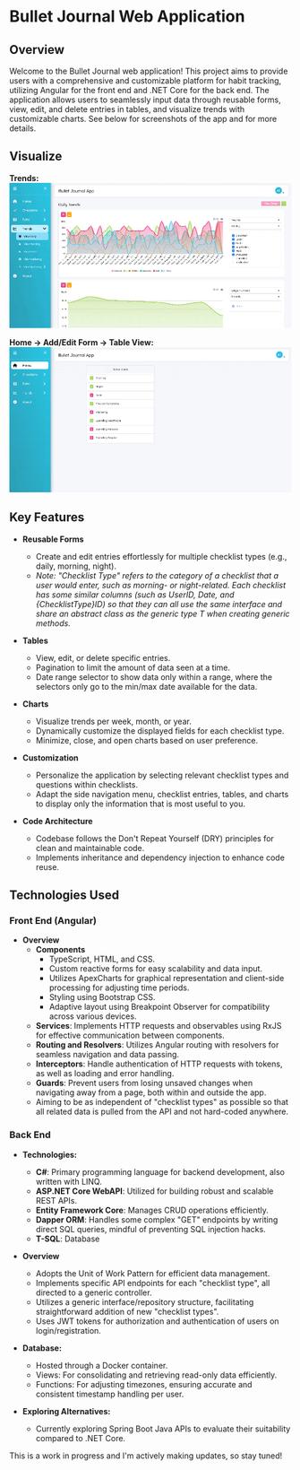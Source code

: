 # Bullet Journal Web Application

## Overview
Welcome to the Bullet Journal web application! This project aims to provide users with a comprehensive and customizable platform for habit tracking, utilizing Angular for the front end and .NET Core for the back end. The application allows users to seamlessly input data through reusable forms, view, edit, and delete entries in tables, and visualize trends with customizable charts. See below for screenshots of the app and for more details.

## Visualize

**Trends:**
![](https://github.com/csmith468/BulletJournal/blob/master/GIFs/Trends.gif)

**Home &rarr; Add/Edit Form &rarr; Table View:**
![](https://github.com/csmith468/BulletJournal/blob/master/GIFs/Form.gif)

## Key Features

- **Reusable Forms**
  - Create and edit entries effortlessly for multiple checklist types (e.g., daily, morning, night).
  - _Note: "Checklist Type" refers to the category of a checklist that a user would enter, such as morning- or night-related. Each checklist has some similar columns (such as UserID, Date, and {ChecklistType}ID) so that they can all use the same interface and share an abstract class as the generic type T when creating generic methods._

- **Tables**
  - View, edit, or delete specific entries.
  - Pagination to limit the amount of data seen at a time.
  - Date range selector to show data only within a range, where the selectors only go to the min/max date available for the data.

- **Charts**
  - Visualize trends per week, month, or year.
  - Dynamically customize the displayed fields for each checklist type.
  - Minimize, close, and open charts based on user preference.

- **Customization**
  - Personalize the application by selecting relevant checklist types and questions within checklists.
  - Adapt the side navigation menu, checklist entries, tables, and charts to display only the information that is most useful to you.
 
- **Code Architecture**
  - Codebase follows the Don't Repeat Yourself (DRY) principles for clean and maintainable code.
  - Implements inheritance and dependency injection to enhance code reuse.

## Technologies Used

### Front End (Angular)

- **Overview**
  - **Components**
    - TypeScript, HTML, and CSS.
    - Custom reactive forms for easy scalability and data input.
    - Utilizes ApexCharts for graphical representation and client-side processing for adjusting time periods.
    - Styling using Bootstrap CSS.
    - Adaptive layout using Breakpoint Observer for compatibility across various devices.
  - **Services**: Implements HTTP requests and observables using RxJS for effective communication between components.
  - **Routing and Resolvers**: Utilizes Angular routing with resolvers for seamless navigation and data passing.
  - **Interceptors**: Handle authentication of HTTP requests with tokens, as well as loading and error handling.
  - **Guards**: Prevent users from losing unsaved changes when navigating away from a page, both within and outside the app.
  - Aiming to be as independent of "checklist types" as possible so that all related data is pulled from the API and not hard-coded anywhere.

### Back End

- **Technologies:**
  - **C#**: Primary programming language for backend development, also written with LINQ.
  - **ASP.NET Core WebAPI**: Utilized for building robust and scalable REST APIs.
  - **Entity Framework Core**: Manages CRUD operations efficiently.
  - **Dapper ORM**: Handles some complex "GET" endpoints by writing direct SQL queries, mindful of preventing SQL injection hacks.
  - **T-SQL**: Database

- **Overview**
  - Adopts the Unit of Work Pattern for efficient data management.
  - Implements specific API endpoints for each "checklist type", all directed to a generic controller.
  - Utilizes a generic interface/repository structure, facilitating straightforward addition of new "checklist types".
  - Uses JWT tokens for authorization and authentication of users on login/registration.

- **Database:**
  - Hosted through a Docker container.
  - Views: For consolidating and retrieving read-only data efficiently.
  - Functions: For adjusting timezones, ensuring accurate and consistent timestamp handling per user.

- **Exploring Alternatives:**
  - Currently exploring Spring Boot Java APIs to evaluate their suitability compared to .NET Core.


This is a work in progress and I'm actively making updates, so stay tuned! 


